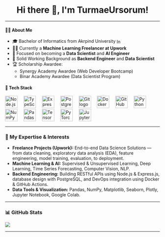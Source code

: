 <h1 align="center">Hi there 👋, I'm TurmaeUrsorum!</h1>

---

#### 👨‍💻 About Me

* 🎓 Bachelor of Informatics from Akrpind University <img src="https://cdnjs.cloudflare.com/ajax/libs/flag-icons/7.5.0/flags/4x3/id.svg" height="16" alt="Indonesian flag" style="vertical-align: middle;" />
* 👨‍💻 Currently a **Machine Learning Freelancer at Upwork**
* 🎯 Focused on becoming a **Data Scientist** and **AI Engineer**
* 💼 Solid Working Background as **Backend Engineer** and **Data Scientist**
* 🏆 Scholarship Awardee: 
  * Synergy Academy Awardee (Web Developer Bootcamp)  
  * Binar Academy Awardee (Data Scientist Program)


#### 🧰 Tech Stack

<div align="left">
  <img src="https://cdn.jsdelivr.net/gh/devicons/devicon/icons/nodejs/nodejs-original.svg" height="40" alt="Node.js logo" />
  <img width="12" />
  
  <img src="https://cdn.jsdelivr.net/gh/devicons/devicon/icons/typescript/typescript-original.svg" height="40" alt="TypeScript logo" />
  <img width="12" />
  
  <img src="https://cdn.jsdelivr.net/gh/devicons/devicon/icons/express/express-original.svg" height="40" alt="Express.js logo" />
  <img width="12" />
  
  <img src="https://cdn.jsdelivr.net/gh/devicons/devicon/icons/postgresql/postgresql-original.svg" height="40" alt="PostgreSQL logo" />
  <img width="12" />
  
  <img src="https://cdn.jsdelivr.net/gh/devicons/devicon/icons/git/git-original.svg" height="40" alt="Git logo" />
  <img width="12" />
  
  <img src="https://cdn.jsdelivr.net/gh/devicons/devicon/icons/docker/docker-original.svg" height="40" alt="Docker logo" />
  <img width="12" />
  
  <img src="https://cdn.jsdelivr.net/gh/devicons/devicon/icons/github/github-original.svg" height="40" alt="GitHub logo" />
  <img width="12" />
  
  <img src="https://cdn.jsdelivr.net/gh/devicons/devicon/icons/python/python-original.svg" height="40" alt="Python logo" />
  <img width="12" />
  
  <img src="https://cdn.jsdelivr.net/gh/devicons/devicon/icons/numpy/numpy-original.svg" height="40" alt="NumPy logo" />
  <img width="12" />
  
  <img src="https://cdn.jsdelivr.net/gh/devicons/devicon/icons/pandas/pandas-original.svg" height="40" alt="Pandas logo" />
  <img width="12" />
  
  <img src="https://cdn.jsdelivr.net/gh/devicons/devicon/icons/tensorflow/tensorflow-original.svg" height="40" alt="TensorFlow logo" />
  <img width="12" />
  
  <img src="https://cdn.jsdelivr.net/gh/devicons/devicon/icons/pytorch/pytorch-original.svg" height="40" alt="PyTorch logo" />
  <img width="12" />
  
  <img src="https://cdn.jsdelivr.net/gh/devicons/devicon/icons/jupyter/jupyter-original.svg" height="40" alt="Jupyter logo" />
</div>

---
###


### 🚀 My Expertise & Interests

* **Freelance Projects (Upwork):** End-to-end Data Science Solutions — from data cleaning, exploratory data analysis (EDA), feature engineering, model training, evaluation, to deployment.  
* **Machine Learning & AI:** Supervised & Unsupervised Learning, Deep Learning, Time Series Forecasting, Computer Vision, NLP.  
* **Backend Engineering:** Building RESTful APIs using Node.js & Express.js, database design with PostgreSQL, and DevOps integration using Docker & GitHub Actions.  
* **Data Tools & Visualization:** Pandas, NumPy, Matplotlib, Seaborn, Plotly, Jupyter Notebook, Google Colab.

---
###


### 📊 GitHub Stats
![](https://github-readme-stats.vercel.app/api?username=TurmaeUrsorum&theme=default&hide_border=false&include_all_commits=false&count_private=false)

---